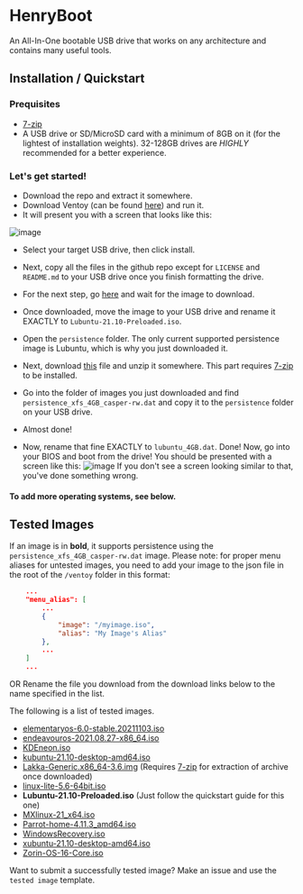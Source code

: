 # HenryBoot
An All-In-One bootable USB drive that works on any architecture and contains many useful tools.

## Installation / Quickstart

### Prequisites
 - [7-zip](https://www.7-zip.org/)
 - A USB drive or SD/MicroSD card with a minimum of 8GB on it (for the lightest of installation weights). 32-128GB drives are *HIGHLY* recommended for a better experience.

### Let's get started!
 - Download the repo and extract it somewhere. 
 - Download Ventoy (can be found [here](https://www.ventoy.net/en/index.html)) and run it.
 - It will present you with a screen that looks like this:

![image](https://user-images.githubusercontent.com/62612165/142452824-4c453883-ac03-426d-83d5-48453d37e0d3.png)

 - Select your target USB drive, then click install.
 - Next, copy all the files in the github repo except for `LICENSE` and `README.md` to your USB drive once you finish formatting the drive.
 - For the next step, go [here](https://cdimage.ubuntu.com/lubuntu/releases/21.10/release/lubuntu-21.10-desktop-amd64.iso) and wait for the image to download.
 - Once downloaded, move the image to your USB drive and rename it EXACTLY to `Lubuntu-21.10-Preloaded.iso`.

 - Open the `persistence` folder. The only current supported persistence image is Lubuntu, which is why you just downloaded it. 
 - Next, download [this](https://github.com/ventoy/backend/releases/download/v5.0/images.zip) file and unzip it somewhere. This part requires [7-zip](https://www.7-zip.org/) to be installed. 
 - Go into the folder of images you just downloaded and find `persistence_xfs_4GB_casper-rw.dat` and copy it to the `persistence` folder on your USB drive. 
 - Almost done! 
 - Now, rename that fine EXACTLY to `lubuntu_4GB.dat`. Done! 
Now, go into your BIOS and boot from the drive! You should be presented with a screen like this:
![image](https://user-images.githubusercontent.com/62612165/142459343-f5210965-6b69-4c1a-ad0e-d1ef8f16c139.png)
If you don't see a screen looking similar to that, you've done something wrong.
 
#### To add more operating systems, see below.

## Tested Images

If an image is in **bold**, it supports persistence using the `persistence_xfs_4GB_casper-rw.dat` image.
Please note: for proper menu aliases for untested images, you need to add your image to the json file in the root of the `/ventoy` folder in this format:
```json
    ...
    "menu_alias": [
        ...
        {
            "image": "/myimage.iso",
            "alias": "My Image's Alias"
        },
        ...
    ]
    ...
```
OR
Rename the file you download from the download links below to the name specified in the list.

The following is a list of tested images.

 - [elementaryos-6.0-stable.20211103.iso](https://nyc3.dl.elementary.io/download/MTYzNzE1MDI2Mw==/elementaryos-6.0-stable.20211103.iso)
 - [endeavouros-2021.08.27-x86_64.iso](https://objects.githubusercontent.com/github-production-release-asset-2e65be/195270052/e7608cb1-35b6-44e3-a838-a6f20bc6103c?X-Amz-Algorithm=AWS4-HMAC-SHA256&X-Amz-Credential=AKIAIWNJYAX4CSVEH53A%2F20211117%2Fus-east-1%2Fs3%2Faws4_request&X-Amz-Date=20211117T013916Z&X-Amz-Expires=300&X-Amz-Signature=2ff05eb276db7dc9c5fd11adcdf324eee05320aa9806564cf6aa457b816a481b&X-Amz-SignedHeaders=host&actor_id=62612165&key_id=0&repo_id=195270052&response-content-disposition=attachment%3B%20filename%3Dendeavouros-2021.08.27-x86_64.iso&response-content-type=application%2Foctet-stream)
 - [KDEneon.iso](https://mirrors.ocf.berkeley.edu/kde-applicationdata/neon/images/user/20211202-0948/neon-user-20211202-0948.iso)
 - [kubuntu-21.10-desktop-amd64.iso](https://cdimage.ubuntu.com/kubuntu/releases/21.10/release/kubuntu-21.10-desktop-amd64.iso)
 - [Lakka-Generic.x86_64-3.6.img](https://le-builds.lakka.tv/Generic.x86_64/Lakka-Generic.x86_64-3.6.img.gz) (Requires [7-zip](https://www.7-zip.org/) for extraction of archive once downloaded)
 - [linux-lite-5.6-64bit.iso](https://ftp.halifax.rwth-aachen.de/osdn/storage/g/l/li/linuxlite/5.6/linux-lite-5.6-64bit.iso)
 - **Lubuntu-21.10-Preloaded.iso** (Just follow the quickstart guide for this one)
 - [MXlinux-21_x64.iso](https://cfhcable.dl.sourceforge.net/project/mx-linux/Final/Xfce/MX-21_x64.iso)
 - [Parrot-home-4.11.3_amd64.iso](https://edge1.parrot.run/parrot/iso/4.11.3/Parrot-home-4.11.3_amd64.iso)
 - [WindowsRecovery.iso](https://hbcd.mirrors.hoobly.com/HBCD_PE_x64.iso)
 - [xubuntu-21.10-desktop-amd64.iso](https://mirror.us.leaseweb.net/ubuntu-cdimage/xubuntu/releases/21.10/release/xubuntu-21.10-desktop-amd64.iso)
 - [Zorin-OS-16-Core.iso](https://mirror.umd.edu/zorin/16/Zorin-OS-16-Core-64-bit-r4.iso)

Want to submit a successfully tested image? Make an issue and use the `tested image` template.
